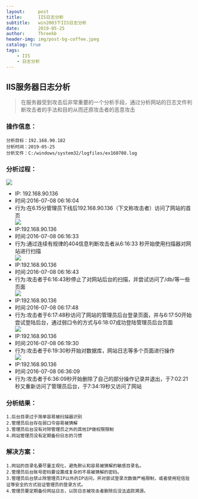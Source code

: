 ```yaml
---
layout:     post
title:      IIS日志分析
subtitle:   win2003下IIS日志分析
date:       2019-05-25
author:     Threekb
header-img: img/post-bg-coffee.jpeg
catalog: true
tags:
    - IIS
    - 日志分析
---
```


## IIS服务器日志分析
>在服务器受到攻击后非常重要的一个分析手段，通过分析网站的日志文件判断攻击者的手法和目的从而还原攻击者的恶意攻击

### 操作信息：
    分析目标：192.168.90.182
    分析时间：2019-05-25
    分析文件：C:/windows/system32/logfiles/ex160708.log

### 分析过程：
![](https://threekb-1259310634.cos.ap-beijing.myqcloud.com/blog/20190525205149.png)<br>
* IP: 192.168.90.136<br>
* 时间:2016-07-08 06:16:04<br>
* 行为:在6.15分管理员下线后192.168.90.136（下文称攻击者）访问了网站的首页<br>
![](https://threekb-1259310634.cos.ap-beijing.myqcloud.com/blog/20190525205229.png)<br>
* IP:192.168.90.136<br>
* 时间:2016-07-08 06:16:33<br>
* 行为:通过连续有规律的404信息判断攻击者从6:16:33 秒开始使用扫描器对网站进行扫描<br>
![](https://threekb-1259310634.cos.ap-beijing.myqcloud.com/blog/20190525205246.png)<br>
* IP:192.168.90.136<br>
* 时间:2016-07-08 06:16:43<br>
* 行为:攻击者于6:16:43秒停止了对网站后台的扫描，并尝试访问了/db/等一些页面<br>
![](https://threekb-1259310634.cos.ap-beijing.myqcloud.com/blog/20190525205305.png)<br>
* IP:192.168.90.136<br>
* 时间:2016-07-08 06:17:48<br>
* 行为:攻击者于6:17:48秒访问了网站的管理员后台登录页面，并与6:17:50开始尝试登陆后台，通过弱口令的方式与6:18:07成功登陆管理员后台页面<br>
![](https://threekb-1259310634.cos.ap-beijing.myqcloud.com/blog/20190525205305.png)<br>
* IP:192.168.90.136<br>
* 时间:2016-07-08 06:19:30<br>
* 行为:攻击者于6:19:30秒开始对数据库，网站日志等多个页面进行操作<br>
![](https://threekb-1259310634.cos.ap-beijing.myqcloud.com/blog/20190525205316.png)<br>
* IP:192.168.90.136<br>
* 时间:2016-07-08 06:36:09<br>
* 行为:攻击者于6:36:09秒开始删除了自己的部分操作记录并退出，于7:02:21秒又重新访问了管理员后台，于7:34:19秒又访问了网站<br>

### 分析结果：
    1.后台目录过于简单容易被扫描器识别
    2.管理员后台存在弱口令容易被猜解
    3.管理员后台没有对除管理员之外的其他IP做权限限制
    4.网站管理员没有定期备份日志的习惯 

### 解决方案：
    1.网站的目录名要尽量主观化，避免默认和容易被猜解的敏感目录名。
    2.管理员后台账号密码要设置成复杂的不易被猜解的密码。
    3.管理员后台禁止除管理员IP以外的IP访问，并对尝试登录次数做严格限制，或者使用短信验证等安全的方式验证管理员的登录方式。
    4.管理员要定期备份网站日志，以防日志被攻击者删除后没法追踪溯源。




